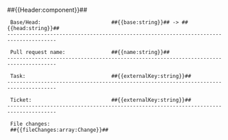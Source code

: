 ##{{Header:component}}##

     Base/Head:                       ##{{base:string}}## -> ##{{head:string}}##
    --------------------------------------------------------------------------------------

     Pull request name:               ##{{name:string}}##
    --------------------------------------------------------------------------------------

     Task:                            ##{{externalKey:string}}##
    --------------------------------------------------------------------------------------

     Ticket:                          ##{{externalKey:string}}##
    --------------------------------------------------------------------------------------

     File changes:
     ##{{fileChanges:array:Change}}##
